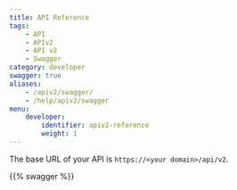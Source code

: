 ```yaml
---
title: API Reference
tags:
    - API
    - APIv2
    - API v2
    - Swagger
category: developer
swagger: true
aliases:
    - /apiv2/swagger/
    - /help/apiv2/swagger
menu:
    developer:
        identifier: apiv2-reference
        weight: 1
---
```


The base URL of your API is `https://<your domain>/api/v2`.

{{% swagger %}}
